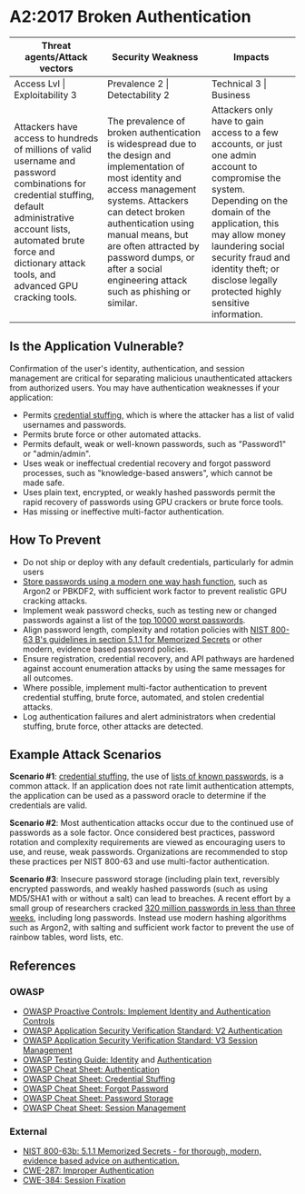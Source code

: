 # A2:2017 Broken Authentication

| Threat agents/Attack vectors | Security Weakness           | Impacts               |
| -- | -- | -- |
| Access Lvl \| Exploitability 3 | Prevalence 2 \| Detectability 2 | Technical 3 \| Business |
| Attackers have access to hundreds of millions of valid username and password combinations for credential stuffing, default administrative account lists, automated brute force and dictionary attack tools, and advanced GPU cracking tools.  | The prevalence of broken authentication is widespread due to the design and implementation of most identity and access management systems. Attackers can detect broken authentication using manual means, but are often attracted by password dumps, or after a social engineering attack such as phishing or similar. | Attackers only have to gain access to a few accounts, or just one admin  account to compromise the system. Depending on the domain of the application, this may allow money laundering social security fraud and identity theft; or disclose legally protected highly sensitive information. |

## Is the Application Vulnerable?

Confirmation of the user's identity, authentication, and session management are critical for separating malicious unauthenticated attackers from authorized users.
You may have authentication weaknesses if your application:

* Permits [credential stuffing](https://www.owasp.org/index.php/Credential_stuffing), which is where the attacker has a list of valid usernames and passwords.
* Permits brute force or other automated attacks.
* Permits default, weak or well-known passwords, such as "Password1" or "admin/admin".
* Uses weak or ineffectual credential recovery and forgot password processes, such as "knowledge-based answers", which cannot be made safe.
* Uses plain text, encrypted, or weakly hashed passwords permit the rapid recovery of passwords using GPU crackers or brute force tools.
* Has missing or ineffective multi-factor authentication.

## How To Prevent

* Do not ship or deploy with any default credentials, particularly for admin users
* [Store passwords using a modern one way hash function](https://www.owasp.org/index.php/Password_Storage_Cheat_Sheet#Leverage_an_adaptive_one-way_function), such as Argon2 or PBKDF2, with sufficient work factor to prevent realistic GPU cracking attacks.
* Implement weak password checks, such as testing new or changed passwords against a list of the [top 10000 worst passwords](https://github.com/danielmiessler/SecLists/tree/master/Passwords).
* Align password length, complexity and rotation policies with [NIST 800-63 B's guidelines in section 5.1.1 for Memorized Secrets](https://pages.nist.gov/800-63-3/sp800-63b.html#memsecret) or other modern, evidence based password policies.
* Ensure registration, credential recovery, and API pathways are hardened against account enumeration attacks by using the same messages for all outcomes.
* Where possible, implement multi-factor authentication to prevent credential stuffing, brute force, automated, and stolen credential attacks.
* Log authentication failures and alert administrators when credential stuffing, brute force, other attacks are detected.

## Example Attack Scenarios

**Scenario #1**: [credential stuffing](https://www.owasp.org/index.php/Credential_stuffing), the use of [lists of known passwords](https://github.com/danielmiessler/SecLists), is a common attack. If an application does not rate limit authentication attempts, the application can be used as a password oracle to determine if the credentials are valid.

**Scenario #2**: Most authentication attacks occur due to the continued use of passwords as a sole factor. Once considered best practices, password rotation and complexity requirements are viewed as encouraging users to use, and reuse, weak passwords. Organizations are recommended to stop these practices per NIST 800-63 and use multi-factor authentication.

**Scenario #3**: Insecure password storage (including plain text, reversibly encrypted passwords, and weakly hashed passwords (such as using MD5/SHA1 with or without a salt) can lead to breaches. A recent effort by a small group of researchers cracked [320 million passwords in less than three weeks](https://cynosureprime.blogspot.com.au/2017/08/320-million-hashes-exposed.html), including long passwords. Instead use modern hashing algorithms such as Argon2, with salting and sufficient work factor to prevent the use of rainbow tables, word lists, etc.

## References

### OWASP

* [OWASP Proactive Controls: Implement Identity and Authentication Controls](https://www.owasp.org/index.php/OWASP_Proactive_Controls#5:_Implement_Identity_and_Authentication_Controls)
* [OWASP Application Security Verification Standard: V2 Authentication](https://www.owasp.org/index.php/Category:OWASP_Application_Security_Verification_Standard_Project#tab=Home)
* [OWASP Application Security Verification Standard: V3 Session Management](https://www.owasp.org/index.php/Category:OWASP_Application_Security_Verification_Standard_Project#tab=Home)
* [OWASP Testing Guide: Identity](https://www.owasp.org/index.php/Testing_Identity_Management)
 and [Authentication](https://www.owasp.org/index.php/Testing_for_authentication)
* [OWASP Cheat Sheet: Authentication](https://www.owasp.org/index.php/Authentication_Cheat_Sheet)
* [OWASP Cheat Sheet: Credential Stuffing](https://www.owasp.org/index.php/Credential_Stuffing_Prevention_Cheat_Sheet)
* [OWASP Cheat Sheet: Forgot Password](https://www.owasp.org/index.php/Forgot_Password_Cheat_Sheet)
* [OWASP Cheat Sheet: Password Storage](https://www.owasp.org/index.php/Password_Storage_Cheat_Sheet)
* [OWASP Cheat Sheet: Session Management](https://www.owasp.org/index.php/Session_Management_Cheat_Sheet)

### External

* [NIST 800-63b: 5.1.1 Memorized Secrets - for thorough, modern, evidence based advice on authentication.](https://pages.nist.gov/800-63-3/sp800-63b.html#memsecret)
* [CWE-287: Improper Authentication](https://cwe.mitre.org/data/definitions/287.html)
* [CWE-384: Session Fixation](https://cwe.mitre.org/data/definitions/384.html)
